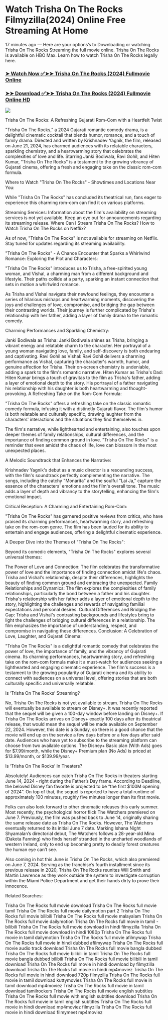 # Watch Trisha On The Rocks Filmyzilla(2024) Online Free Streaming At Home

17 minutes ago — Here are your options’s to Downloading or watching Trisha On The Rocks Streaming the full movie online. Trisha On The Rocks is available on HBO Max. Learn how to watch Trisha On The Rocks legally here.


### [➤ Watch Now ✅➤➤ Trisha On The Rocks (2024) Fullmovie Online](https://cutt.ly/FeWcizr0)

### [➤➤ Download ✅➤➤ Trisha On The Rocks (2024) Fullmovie Online HD](https://cutt.ly/FeWcizr0)

<p dir="auto"><a href="https://cutt.ly/FeWcizr0" title="PLAY NOW" rel="nofollow"><img src="https://i.imgur.com/jhNGoEt.gif" style="max-width: 100%;"></a></p>


Trisha On The Rocks: A Refreshing Gujarati Rom-Com with a Heartfelt Twist

"Trisha On The Rocks," a 2024 Gujarati romantic comedy drama, is a delightful cinematic cocktail that blends humor, romance, and a touch of family drama. Directed and written by Krishnadev Yagnik, the film, released on June 21, 2024, has charmed audiences with its relatable characters, sparkling chemistry, and a heartwarming story that celebrates the complexities of love and life. Starring Janki Bodiwala, Ravi Gohil, and Hiten Kumar, "Trisha On The Rocks" is a testament to the growing vibrancy of Gujarati cinema, offering a fresh and engaging take on the classic rom-com formula.

Where to Watch "Trisha On The Rocks" - Showtimes and Locations Near You:

While "Trisha On The Rocks" has concluded its theatrical run, fans eager to experience this charming rom-com can find it on various platforms.

Streaming Services: Information about the film's availability on streaming services is not yet available. Keep an eye out for announcements regarding its streaming release.
Where Can I Stream Trisha On The Rocks? How to Watch Trisha On The Rocks on Netflix?

As of now, "Trisha On The Rocks" is not available for streaming on Netflix. Stay tuned for updates regarding its streaming availability.

"Trisha On The Rocks" - A Chance Encounter that Sparks a Whirlwind Romance: Exploring the Plot and Characters:

"Trisha On The Rocks" introduces us to Trisha, a free-spirited young woman, and Vishal, a charming man from a different background and lifestyle. Their paths collide at a party, sparking an instant connection that sets in motion a whirlwind romance.

As Trisha and Vishal navigate their newfound feelings, they encounter a series of hilarious mishaps and heartwarming moments, discovering the joys and challenges of love, compromise, and bridging the gap between their contrasting worlds. Their journey is further complicated by Trisha's relationship with her father, adding a layer of family drama to the romantic comedy.

Charming Performances and Sparkling Chemistry:

Janki Bodiwala as Trisha: Janki Bodiwala shines as Trisha, bringing a vibrant energy and relatable charm to the character. Her portrayal of a young woman navigating love, family, and self-discovery is both endearing and captivating.
Ravi Gohil as Vishal: Ravi Gohil delivers a charming performance as Vishal, capturing the character's warmth, humor, and genuine affection for Trisha. Their on-screen chemistry is undeniable, adding a spark to the film's romantic narrative.
Hiten Kumar as Trisha's Dad: Hiten Kumar brings a touch of gravitas to the film as Trisha's father, adding a layer of emotional depth to the story. His portrayal of a father navigating his relationship with his daughter is both heartwarming and thought-provoking.
A Refreshing Take on the Rom-Com Formula:

"Trisha On The Rocks" offers a refreshing take on the classic romantic comedy formula, infusing it with a distinctly Gujarati flavor. The film's humor is both relatable and culturally specific, drawing laughter from the characters' interactions and the situations they find themselves in.

The film's narrative, while lighthearted and entertaining, also touches upon deeper themes of family relationships, cultural differences, and the importance of finding common ground in love. "Trisha On The Rocks" is a reminder that even amidst the chaos of life, love can blossom in the most unexpected places.

A Melodic Soundtrack that Enhances the Narrative:

Krishnadev Yagnik's debut as a music director is a resounding success, with the film's soundtrack perfectly complementing the narrative. The songs, including the catchy "Monarita" and the soulful "Lai Ja," capture the essence of the characters' emotions and the film's overall tone. The music adds a layer of depth and vibrancy to the storytelling, enhancing the film's emotional impact.

Critical Reception: A Charming and Entertaining Rom-Com:

"Trisha On The Rocks" has garnered positive reviews from critics, who have praised its charming performances, heartwarming story, and refreshing take on the rom-com genre. The film has been lauded for its ability to entertain and engage audiences, offering a delightful cinematic experience.

A Deeper Dive into the Themes of "Trisha On The Rocks":

Beyond its comedic elements, "Trisha On The Rocks" explores several universal themes:

The Power of Love and Connection: The film celebrates the transformative power of love and the importance of finding connection amidst life's chaos. Trisha and Vishal's relationship, despite their differences, highlights the beauty of finding common ground and embracing the unexpected.
Family Relationships and Dynamics: The film explores the complexities of family relationships, particularly the bond between a father and his daughter. Trisha's relationship with her father adds a layer of emotional depth to the story, highlighting the challenges and rewards of navigating familial expectations and personal desires.
Cultural Differences and Bridging the Gap: Trisha and Vishal's contrasting backgrounds and lifestyles bring to light the challenges of bridging cultural differences in a relationship. The film emphasizes the importance of understanding, respect, and compromise in navigating these differences.
Conclusion: A Celebration of Love, Laughter, and Gujarati Cinema:

"Trisha On The Rocks" is a delightful romantic comedy that celebrates the power of love, the importance of family, and the vibrancy of Gujarati cinema. Its charming performances, heartwarming story, and refreshing take on the rom-com formula make it a must-watch for audiences seeking a lighthearted and engaging cinematic experience. The film's success is a testament to the growing popularity of Gujarati cinema and its ability to connect with audiences on a universal level, offering stories that are both culturally specific and universally relatable.


Is ‘Trisha On The Rocks’ Streaming?

No, Trisha On The Rocks is not yet available to stream. Trisha On The Rocks will eventually be available to stream on Disney+. It was recently reported that the sequel will be given a 100-day window before landing on Disney+. If Trisha On The Rocks arrives on Disney+ exactly 100 days after its theatrical release, that would mean the sequel will be made available on September 22, 2024. However, this date is a Sunday, so there is a good chance that the movie will end up on the service a few days before or a few days after said date. Audiences who have yet to subscribe to the streaming platform can choose from two available options. The Disney+ Basic plan (With Ads) goes for $7.99/month, while the Disney+ Premium plan (No Ads) is priced at $13.99/month, or $139.99/year.

Is ‘Trisha On The Rocks’ In Theaters?

Absolutely! Audiences can catch Trisha On The Rocks in theaters starting June 14, 2024 - right during the Father’s Day frame. According to Deadline, the beloved Disney fan favorite is projected to be “the first $100M opening of 2024”. On top of that, the sequel is reported to have a total runtime of approximately 100 minutes, roughly five minutes longer than its first movie.

Folks can also look forward to other cinematic releases this early summer. Most recently, the psychological horror flick The Watchers premiered on June 7. Previously, the film was pushed back to June 14, originally sharing the same release date as Trisha On The Rocks. However, The Watchers eventually returned to its initial June 7 date. Marking Ishana Night Shyamalan’s directorial debut, The Watchers follows a 28-year-old Mina (Dakota Fanning) who finds herself stranded in the uncharted woodlands of western Ireland, only to end up becoming pretty to deadly forest creatures the human eye can’t see.

Also coming in hot this June is Trisha On The Rocks, which also premiered on June 7, 2024. Serving as the franchise’s fourth installment since its previous release in 2020, Trisha On The Rocks reunites Will Smith and Martin Lawrence as they work outside the system to investigate corruption within the Miami Police Department and get their hands dirty to prove their innocence.


Related Searches:

Trisha On The Rocks full movie download
Trisha On The Rocks full movie tamil
Trisha On The Rocks full movie dailymotion part 2
Trisha On The Rocks full movie bilibili
Trisha On The Rocks full movie malayalam
Trisha On The Rocks full movie dailymotion
Trisha On The Rocks full movie in tamil - bilibili
Trisha On The Rocks full movie download in hindi filmyzilla
Trisha On The Rocks full movie download in hindi 1080p
Trisha On The Rocks full movie in tamil dailymotion
Trisha On The Rocks full movie afilmywap
Trisha On The Rocks full movie in hindi dubbed afilmywap
Trisha On The Rocks full movie audio track download
Trisha On The Rocks full movie bangla dubbed
Trisha On The Rocks full movie bilibili in tamil
Trisha On The Rocks full movie bangla dubbed bilibili
Trisha On The Rocks full movie bilibili in tamil download
Trisha On The Rocks full movie in hindi download by filmyzilla
download Trisha On The Rocks full movie in hindi mp4moviez
Trisha On The Rocks full movie in hindi download 720p filmyzilla
Trisha On The Rocks full movie in tamil download kuttymovies
Trisha On The Rocks full movie in tamil download mp4moviez
Trisha On The Rocks full movie in tamil download tamilrockers
Trisha On The Rocks full movie english subtitles
Trisha On The Rocks full movie with english subtitles download
Trisha On The Rocks full movie in tamil english subtitles
Trisha On The Rocks full movie in hindi download mp4moviez filmyzilla
Trisha On The Rocks full movie in hindi download filmymeet mp4moviez
